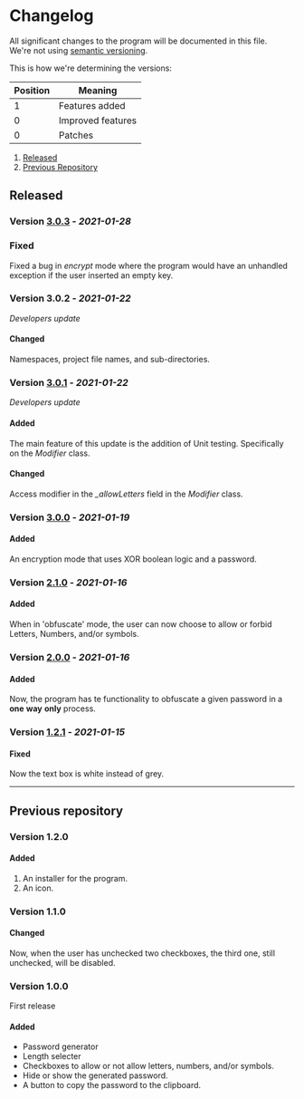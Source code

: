 # Changelog

All significant changes to the program will be documented in this file.  
We're not using [semantic versioning](http://semver.org/).

This is how we're determining the versions:

Position | Meaning
-|-
1 | Features added
0 | Improved features
0 | Patches

1. [Released](#Released)
1. [Previous Repository](#Previous-repository)

## Released

### Version [3.0.3](https://github.com/nico-castell/Password-Magician/releases/tag/3.0.3) - *2021-01-28*

### Fixed
Fixed a bug in *encrypt* mode where the program would have an unhandled
exception if the user inserted an empty key.

### Version 3.0.2 - *2021-01-22*
*Developers update*

#### Changed
Namespaces, project file names, and sub-directories.

### Version [3.0.1](https://github.com/nico-castell/Password-Magician/releases/tag/3.0.1) - *2021-01-22*
*Developers update*

#### Added
The main feature of this update is the addition of Unit testing. Specifically
on the *Modifier* class.

#### Changed
Access modifier in the *_allowLetters* field in the *Modifier* class.

### Version [3.0.0](https://github.com/nico-castell/Password-Magician/releases/tag/3.0.0) - *2021-01-19*

#### Added
An encryption mode that uses XOR boolean logic and a password.

### Version [2.1.0](https://github.com/nico-castell/Password-Magician/releases/tag/2.1.0) - *2021-01-16*

#### Added
When in 'obfuscate' mode, the user can now choose to allow or forbid Letters,
Numbers, and/or symbols.

### Version [2.0.0](https://github.com/nico-castell/Password-Magician/releases/tag/2.0.0) - *2021-01-16*

#### Added
Now, the program has te functionality to obfuscate a given password in a
**one** **way** **only** process.

### Version [1.2.1](https://github.com/nico-castell/Password-Magician/releases/tag/1.2.1) - *2021-01-15*

#### Fixed
Now the text box is white instead of grey.

---
<!-- These releases come from the projects previous repository, so the dates,
unfortunately, have been lost. -->

## Previous repository

### Version 1.2.0

#### Added
1. An installer for the program.
2. An icon.

### Version 1.1.0

#### Changed
Now, when the user has unchecked two checkboxes, the third one, still
unchecked, will be disabled.

### Version 1.0.0

First release

#### Added
* Password generator
* Length selecter
* Checkboxes to allow or not allow letters, numbers, and/or symbols.
* Hide or show the generated password.
* A button to copy the password to the clipboard.
